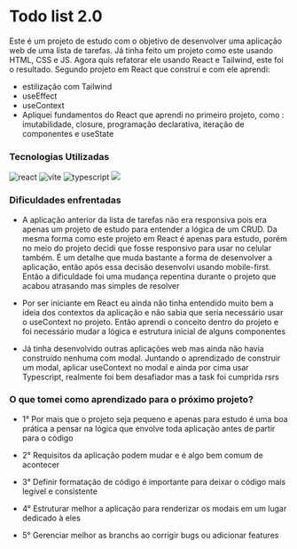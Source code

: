 # Todo list 2.0

Este é um projeto de estudo com o objetivo de desenvolver uma aplicação web de uma lista de tarefas. Já tinha feito um projeto como este usando HTML, CSS e JS. Agora quis refatorar ele usando React e Tailwind, este foi o resultado. Segundo projeto em React que construí e com ele aprendi: 

- estilização com Tailwind
- useEffect
- useContext 
- Apliquei fundamentos do React que aprendi no primeiro projeto, como : imutabilidade, closure, programação declarativa, iteração de componentes e useState

### Tecnologias Utilizadas
<img src="https://img.shields.io/badge/React-20232A?style=for-the-badge&logo=react&logoColor=61DAFB" alt="react"/>
<img src="https://img.shields.io/badge/vite-%23646CFF.svg?style=for-the-badge&logo=vite&logoColor=white" alt="vite"/>
<img src="https://img.shields.io/badge/TypeScript-007ACC?style=for-the-badge&logo=typescript&logoColor=white" alt="typescript"/>
<img src="https://img.shields.io/badge/Tailwind_CSS-38B2AC?style=for-the-badge&logo=tailwind-css&logoColor=white">

### Dificuldades enfrentadas
- A aplicação anterior da lista de tarefas não era responsiva pois era apenas um projeto de estudo para entender a lógica de um CRUD. Da mesma forma como este projeto em React é apenas para estudo, porém no meio do projeto decidi que fosse responsivo para usar no celular também. É um detalhe que muda bastante a forma de desenvolver a aplicação, então após essa decisão desenvolvi usando mobile-first. Então a dificuldade foi uma mudança repentina durante o projeto que acabou atrasando mas simples de resolver

- Por ser iniciante em React eu ainda não tinha entendido muito bem a ideia dos contextos da aplicação e não sabia que seria necessário usar o useContext no projeto. Então aprendi o conceito dentro do projeto e foi necessário mudar a lógica e estrutura inicial de alguns componentes

- Já tinha desenvolvido outras aplicações web mas ainda não havia construído nenhuma com modal. Juntando o aprendizado de construir um modal, aplicar useContext no modal e ainda por cima usar Typescript, realmente foi bem desafiador mas a task foi cumprida rsrs

### O que tomei como aprendizado para o próximo projeto?

- 1° Por mais que o projeto seja pequeno e apenas para estudo é uma boa prática a pensar na lógica que envolve toda aplicação antes de partir para o código

- 2° Requisitos da aplicação podem mudar e é algo bem comum de acontecer

- 3° Definir formatação de código é importante para deixar o código mais legível e consistente

- 4° Estruturar melhor a aplicação para renderizar os modais em um lugar dedicado à eles

- 5° Gerenciar melhor as branchs ao corrigir bugs ou adicionar features

